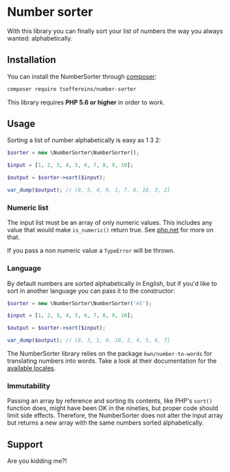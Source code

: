 # Number sorter
With this library you can finally sort your list of numbers the way you always wanted: alphabetically.

## Installation
You can install the NumberSorter through [composer](https://packagist.org/packages/tsoffereins/number-sorter):
```bash
composer require tsoffereins/number-sorter
```

This library requires **PHP 5.6 or higher** in order to work. 

## Usage
Sorting a list of number alphabetically is easy as 1 3 2:
```php
$sorter = new \NumberSorter\NumberSorter();

$input = [1, 2, 3, 4, 5, 6, 7, 8, 9, 10];

$output = $sorter->sort($input);

var_dump($output); // [8, 5, 4, 9, 1, 7, 6, 10, 3, 2]
```

### Numeric list
The input list must be an array of only numeric values. This includes any value that would make `is_numeric()` 
return true. See [php.net](https://www.php.net/manual/en/function.is-numeric.php) for more on that.

If you pass a non numeric value a `TypeError` will be thrown.

### Language
By default numbers are sorted alphabetically in English, but if you'd like to sort in another language you can pass it
to the constructor:
```php
$sorter = new \NumberSorter\NumberSorter('nl');

$input = [1, 2, 3, 4, 5, 6, 7, 8, 9, 10];

$output = $sorter->sort($input);

var_dump($output); // [8, 3, 1, 9, 10, 2, 4, 5, 6, 7]
``` 

The NumberSorter library relies on the package `kwn/number-to-words` for translating numbers into words. Take a look at 
their documentation for the [available locales](https://github.com/kwn/number-to-words#available-locale).

### Immutability
Passing an array by reference and sorting its contents, like PHP's `sort()` function does, might have been OK in the 
nineties, but proper code should limit side effects. Therefore, the NumberSorter does not alter the input array but
returns a new array with the same numbers sorted alphabetically.

## Support
Are you kidding me?!
